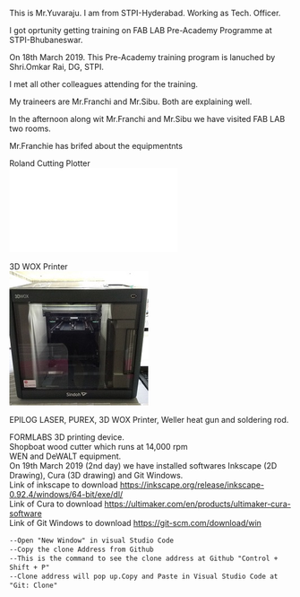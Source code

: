 This is Mr.Yuvaraju. I am from STPI-Hyderabad. Working as Tech. Officer.<br>

I got oprtunity getting training on FAB LAB Pre-Academy Programme at STPI-Bhubaneswar.<br>

On 18th March 2019. This Pre-Academy training program is lanuched by Shri.Omkar Rai, DG, STPI.<br>

I met all other colleagues attending for the training.<br>

My traineers are Mr.Franchi and Mr.Sibu. Both are explaining well.<br>

In the afternoon along wit Mr.Franchi and Mr.Sibu we have visited FAB LAB two rooms.<br>

Mr.Franchie has brifed about the equipmentnts <br>

Roland Cutting Plotter <br>
![Roland Cutting Plotter Image](vinylcutter.md)<br>

3D WOX Printer <br>
![3D WOX Printer](img/Sindoh_3DWOX_Printer.jpg)<br>

EPILOG LASER, PUREX, 3D WOX Printer, Weller heat gun and soldering rod.<br>

FORMLABS 3D printing device.<br>
Shopboat wood cutter which runs at 14,000 rpm<br>
WEN and DeWALT equipment.<br>
On 19th March 2019 (2nd day) we have installed softwares Inkscape (2D Drawing), Cura (3D drawing) and Git Windows.<br>
Link of inkscape to download https://inkscape.org/release/inkscape-0.92.4/windows/64-bit/exe/dl/ <br>
Link of Cura to download https://ultimaker.com/en/products/ultimaker-cura-software <br>
Link of Git Windows to download https://git-scm.com/download/win <br>

    --Open "New Window" in visual Studio Code
    --Copy the clone Address from Github
    --This is the command to see the clone address at Github "Control + Shift + P"
    --Clone address will pop up.Copy and Paste in Visual Studio Code at "Git: Clone"   

